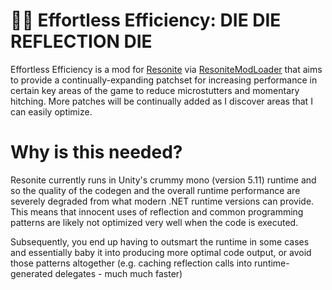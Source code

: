 # 👟💨 Effortless Efficiency: DIE DIE REFLECTION DIE

Effortless Efficiency is a mod for [Resonite](https://www.Resonite.com) via [ResoniteModLoader](https://github.com/resonite-modding-group/ResoniteModLoader) that aims to provide a continually-expanding patchset for increasing performance in certain key areas of the game to reduce microstutters and momentary hitching. More patches will be continually added as I discover areas that I can easily optimize.


# Why is this needed?

Resonite currently runs in Unity's crummy mono (version 5.11) runtime and so the quality of the codegen and the overall runtime performance are severely degraded from what modern .NET runtime versions can provide. This means that innocent uses of reflection and common programming patterns are likely not optimized very well when the code is executed.

Subsequently, you end up having to outsmart the runtime in some cases and essentially baby it into producing more optimal code output, or avoid those patterns altogether (e.g. caching reflection calls into runtime-generated delegates - much much faster)